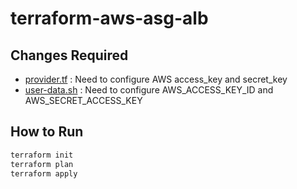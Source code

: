 # terraform-aws-asg-alb
## Changes Required
- [provider.tf] : Need to configure AWS access_key and secret_key 
- [user-data.sh] : Need to configure AWS_ACCESS_KEY_ID and AWS_SECRET_ACCESS_KEY


[provider.tf]: <https://github.com/amith-jayawardane/terraform-aws-asg-alb/blob/main/provider.tf>
[user-data.sh]: <https://github.com/amith-jayawardane/terraform-aws-asg-alb/blob/main/modules/asg/user-data.sh>

## How to Run
```sh
terraform init
terraform plan
terraform apply
```
